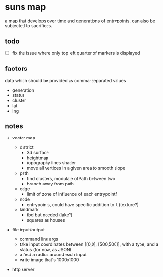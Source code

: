 # suns map

a map that develops over time and generations of entrypoints. can also be subjected to sacrifices.

## todo

- [ ] fix the issue where only top left quarter of markers is displayed

## factors

data which should be provided as comma-separated values
- generation
- status
- cluster
- lat
- lng

## notes

- vector map
    - district
        - 3d surface
        - heightmap
        - topography lines shader
        - move all vertices in a given area to smooth slope
    - path
        - find clusters, modulate ofPath between two
        - branch away from path
    - edge
        - limit of zone of influence of each entrypoint?
    - node
        - entrypoints, could have specific addition to it (texture?)
    - landmark
        - tbd but needed (lake?)
        - squares as houses
- file input/output
    - command line args
    - take input coordinates between [[0,0], [500,500]], with a type, and a status (for now, as JSON)
    - affect a radius around each input
    - write image that's 1000x1000

- http server